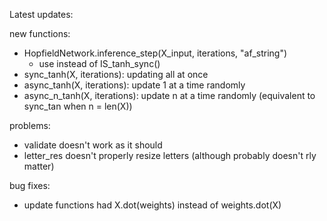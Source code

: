 Latest updates:

new functions:
- HopfieldNetwork.inference_step(X_input, iterations, "af_string")
    - use instead of IS_tanh_sync()
- sync_tanh(X, iterations): updating all at once
- async_tanh(X, iterations): update 1 at a time randomly
- async_n_tanh(X, iterations): update n at a time randomly (equivalent to sync_tan when n = len(X))

problems:
- validate doesn't work as it should
- letter_res doesn't properly resize letters (although probably doesn't rly matter)

bug fixes:
- update functions had X.dot(weights) instead of weights.dot(X)

